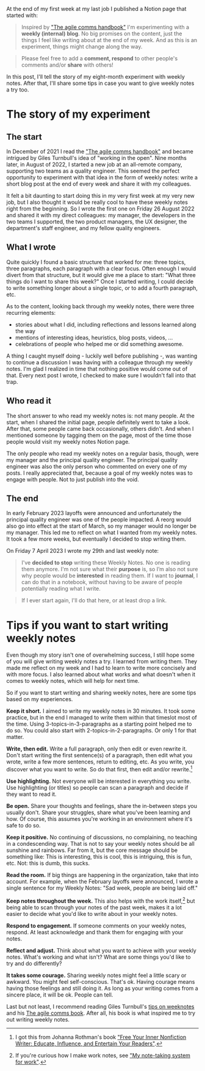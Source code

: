 <!--
.. title: My seven-month experiment of sharing weekly notes at work
.. slug: my-seven-month-experiment-of-sharing-weekly-notes-at-work
.. date: 2023-09-03 12:35:40 UTC+02:00
.. tags: agile comms, note-taking
.. category: misc
.. link: 
.. description: 
.. type: text
-->

At the end of my first week at my last job I published a Notion page that started with:

> Inspired by ["The agile comms handbook"](https://agilecommshandbook.com/) I'm experimenting with a __weekly (internal) blog__. No big promises on the content, just the things I feel like writing about at the end of my week. And as this is an experiment, things might change along the way.

> Please feel free to add a __comment, respond__ to other people's comments and/or __share__ with others!

In this post, I'll tell the story of my eight-month experiment with weekly notes. After that, I'll share some tips in case you want to give weekly notes a try too.


<!-- TEASER_END -->


# The story of my experiment

## The start

In December of 2021 I read the ["The agile comms handbook"](https://agilecommshandbook.com/) and became intrigued by Giles Turnbull's idea of "working in the open". Nine months later, in August of 2022, I started a new job at an all-remote company, supporting two teams as a quality engineer. This seemed the perfect opportunity to experiment with that idea in the form of weekly notes: write a short blog post at the end of every week and share it with my colleagues.

It felt a bit daunting to start doing this in my very first week at my very new job, but I also thought it would be really cool to have these weekly notes right from the beginning. So I wrote the first one on Friday 26 August 2022 and shared it with my direct colleagues: my manager, the developers in the two teams I supported, the two product managers, the UX designer, the department's staff engineer, and my fellow quality engineers.


## What I wrote

Quite quickly I found a basic structure that worked for me: three topics, three paragraphs, each paragraph with a clear focus. Often enough I would divert from that structure, but it would give me a place to start: "What three things do I want to share this week?" Once I started writing, I could decide to write something longer about a single topic, or to add a fourth paragraph, etc.

As to the content, looking back through my weekly notes, there were three recurring elements:

- stories about what I did, including reflections and lessons learned along the way
- mentions of interesting ideas, heuristics, blog posts, videos, ...
- celebrations of people who helped me or did something awesome.

A thing I caught myself doing - luckily well before publishing -, was wanting to continue a discussion I was having with a colleague through my weekly notes. I'm glad I realized in time that nothing positive would come out of that. Every next post I wrote, I checked to make sure I wouldn't fall into that trap.


## Who read it

The short answer to who read my weekly notes is: not many people. At the start, when I shared the initial page, people definitely went to take a look. After that, some people came back occasionally, others didn't. And when I mentioned someone by tagging them on the page, most of the time those people would visit my weekly notes Notion page.

The only people who read my weekly notes on a regular basis, though, were my manager and the principal quality engineer. The principal quality engineer was also the only person who commented on every one of my posts. I really appreciated that, because a goal of my weekly notes was to engage with people. Not to just publish into the void.


## The end

In early February 2023 layoffs were announced and unfortunately the principal quality engineer was one of the people impacted. A reorg would also go into effect at the start of March, so my manager would no longer be my manager. This led me to reflect on what I wanted from my weekly notes. It took a few more weeks, but eventually I decided to stop writing them.

On Friday 7 April 2023 I wrote my 29th and last weekly note:

> I've __decided to stop__ writing these Weekly Notes. No one is reading them anymore. I'm not sure what their __purpose__ is, so I’m also not sure why people would be __interested__ in reading them. If I want to __journal__, I can do that in a notebook, without having to be aware of people potentially reading what I write.

> If I ever start again, I'll do that here, or at least drop a link.




# Tips if you want to start writing weekly notes

Even though my story isn't one of overwhelming success, I still hope some of you will give writing weekly notes a try. I learned from writing them. They made me reflect on my week and I had to learn to write more concisely and with more focus. I also learned about what works and what doesn't when it comes to weekly notes, which will help for next time.

So if you want to start writing  and sharing weekly notes, here are some tips based on my experiences.

__Keep it short.__ I aimed to write my weekly notes in 30 minutes. It took some practice, but in the end I managed to write them within that timeslot most of the time. Using 3-topics-in-3-paragraphs as a starting point helped me to do so. You could also start with 2-topics-in-2-paragraphs. Or only 1 for that matter.

__Write, then edit.__ Write a full paragraph, only then edit or even rewrite it. Don't start writing the first sentence(s) of a paragraph, then edit what you wrote, write a few more sentences, return to editing, etc. As you write, you discover what you want to write. So do that first, then edit and/or rewrite.[^2]

__Use highlighting.__ Not everyone will be interested in everything you write. Use highlighting (or titles) so people can scan a paragraph and decide if they want to read it.

__Be open.__ Share your thoughts and feelings, share the in-between steps you usually don't. Share your struggles, share what you've been learning and how. Of course, this assumes you're working in an environment where it's safe to do so.

__Keep it positive.__ No continuing of discussions, no complaining, no teaching in a condescending way. That is not to say your weekly notes should be all sunshine and rainbows. Far from it, but the core message should be something like: This is interesting, this is cool, this is intriguing, this is fun, etc. Not: this is dumb, this sucks.

__Read the room.__ If big things are happening in the organization, take that into account. For example, when the February layoffs were announced, I wrote a single sentence for my Weekly Notes: "Sad week, people are being laid off."

__Keep notes throughout the week.__ This also helps with the work itself,[^3] but being able to scan through your notes of the past week, makes it a lot easier to decide what you'd like to write about in your weekly notes.

__Respond to engagement.__ If someone comments on your weekly notes, respond. At least acknowledge and thank them for engaging with your notes.

__Reflect and adjust.__ Think about what you want to achieve with your weekly notes. What's working and what isn't? What are some things you'd like to try and do differently?

__It takes some courage.__ Sharing weekly notes might feel a little scary or awkward. You might feel self-conscious. That's ok. Having courage means having those feelings and still doing it. As long as your writing comes from a sincere place, it will be ok. People can tell.


Last but not least, I recommend reading Giles Turnbull's [tips on weeknotes](https://gilest.org/weeknotes-tips.html) and his [The agile comms book](https://agilecommshandbook.com/). After all, his book is what inspired me to try out writing weekly notes.


[^2]: I got this from Johanna Rothman's book ["Free Your Inner Nonfiction Writer: Educate, Influence, and Entertain Your Readers"](https://pragprog.com/titles/d-jrnfwriter/free-your-inner-nonfiction-writer/). 

[^3]: If you're curious how I make work notes, see ["My note-taking system for work"](link://slug/my-note-taking-system-for-work).
